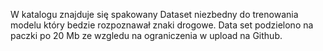 W katalogu znajduje się spakowany Dataset niezbedny do trenowania modelu który bedzie rozpoznawał znaki drogowe. 
Data set podzielono na paczki po 20 Mb ze wzgledu na ograniczenia w upload na Github.
